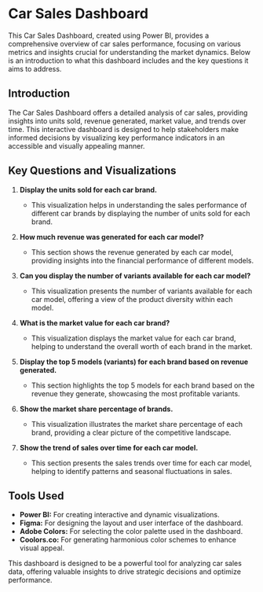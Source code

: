 # Car Sales Dashboard

This Car Sales Dashboard, created using Power BI, provides a comprehensive overview of car sales performance, focusing on various metrics and insights crucial for understanding the market dynamics. Below is an introduction to what this dashboard includes and the key questions it aims to address.

## Introduction

The Car Sales Dashboard offers a detailed analysis of car sales, providing insights into units sold, revenue generated, market value, and trends over time. This interactive dashboard is designed to help stakeholders make informed decisions by visualizing key performance indicators in an accessible and visually appealing manner.

## Key Questions and Visualizations

1. **Display the units sold for each car brand.**
   - This visualization helps in understanding the sales performance of different car brands by displaying the number of units sold for each brand.

2. **How much revenue was generated for each car model?**
   - This section shows the revenue generated by each car model, providing insights into the financial performance of different models.

3. **Can you display the number of variants available for each car model?**
   - This visualization presents the number of variants available for each car model, offering a view of the product diversity within each model.

4. **What is the market value for each car brand?**
   - This visualization displays the market value for each car brand, helping to understand the overall worth of each brand in the market.

5. **Display the top 5 models (variants) for each brand based on revenue generated.**
   - This section highlights the top 5 models for each brand based on the revenue they generate, showcasing the most profitable variants.

6. **Show the market share percentage of brands.**
   - This visualization illustrates the market share percentage of each brand, providing a clear picture of the competitive landscape.

7. **Show the trend of sales over time for each car model.**
   - This section presents the sales trends over time for each car model, helping to identify patterns and seasonal fluctuations in sales.

## Tools Used

- **Power BI:** For creating interactive and dynamic visualizations.
- **Figma:** For designing the layout and user interface of the dashboard.
- **Adobe Colors:** For selecting the color palette used in the dashboard.
- **Coolors.co:** For generating harmonious color schemes to enhance visual appeal.

This dashboard is designed to be a powerful tool for analyzing car sales data, offering valuable insights to drive strategic decisions and optimize performance.
